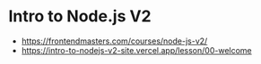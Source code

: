 # Intro to Node.js V2

* <https://frontendmasters.com/courses/node-js-v2/>
* <https://intro-to-nodejs-v2-site.vercel.app/lesson/00-welcome>
